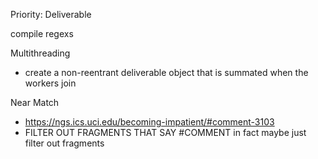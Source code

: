 

Priority:
Deliverable

compile regexs

Multithreading
- create a non-reentrant deliverable object that is summated when the workers join

Near Match
- https://ngs.ics.uci.edu/becoming-impatient/#comment-3103
- FILTER OUT FRAGMENTS THAT SAY #COMMENT
in fact maybe just filter out fragments